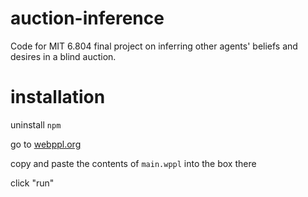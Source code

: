 # auction-inference
Code for MIT 6.804 final project on inferring other agents' beliefs and desires in a blind auction.

# installation
uninstall `npm`

go to [webppl.org](http://webppl.org/)

copy and paste the contents of `main.wppl` into the box there

click "run"
